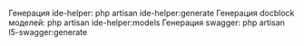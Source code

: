 Генерация ide-helper: php artisan ide-helper:generate
Генерация docblock моделей: php artisan ide-helper:models
Генерация swagger: php artisan l5-swagger:generate
